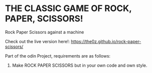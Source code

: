 # THE CLASSIC GAME OF ROCK, PAPER, SCISSORS!
Rock Paper Scissors against a machine

Check out the live version here!: https://the0z.github.io/rock-paper-scissors/


Part of the odin Project, requirements are as follows:
1. Make ROCK PAPER SCISSORS but in your own code and own style.
